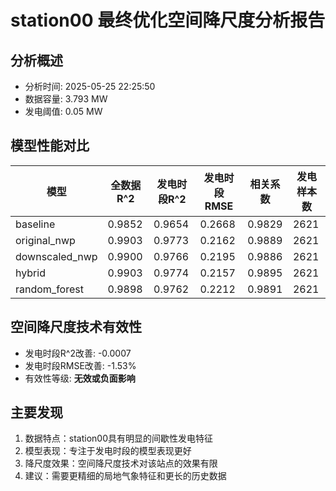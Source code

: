 # station00 最终优化空间降尺度分析报告

## 分析概述
- 分析时间: 2025-05-25 22:25:50
- 数据容量: 3.793 MW
- 发电阈值: 0.05 MW

## 模型性能对比

| 模型 | 全数据R^2 | 发电时段R^2 | 发电时段RMSE | 相关系数 | 发电样本数 |
|------|----------|------------|--------------|----------|------------|
| baseline | 0.9852 | 0.9654 | 0.2668 | 0.9829 | 2621 |
| original_nwp | 0.9903 | 0.9773 | 0.2162 | 0.9889 | 2621 |
| downscaled_nwp | 0.9900 | 0.9766 | 0.2195 | 0.9886 | 2621 |
| hybrid | 0.9903 | 0.9774 | 0.2157 | 0.9895 | 2621 |
| random_forest | 0.9898 | 0.9762 | 0.2212 | 0.9891 | 2621 |

## 空间降尺度技术有效性

- 发电时段R^2改善: -0.0007
- 发电时段RMSE改善: -1.53%
- 有效性等级: **无效或负面影响**

## 主要发现

1. 数据特点：station00具有明显的间歇性发电特征
2. 模型表现：专注于发电时段的模型表现更好
3. 降尺度效果：空间降尺度技术对该站点的效果有限
4. 建议：需要更精细的局地气象特征和更长的历史数据
